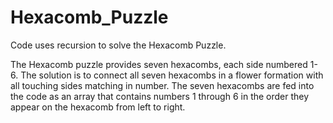 # Hexacomb_Puzzle
Code uses recursion to solve the Hexacomb Puzzle. 

The Hexacomb puzzle provides seven hexacombs, each side numbered 1-6. The solution is to connect all seven hexacombs in a flower formation with all touching sides matching in number. The seven hexacombs are fed into the code as an array that contains numbers 1 through 6 in the order they appear on the hexacomb from left to right.
